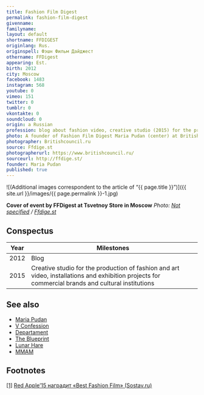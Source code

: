 ```yaml
---
title: Fashion Film Digest
permalink: fashion-film-digest
givenname:
familyname:
layout: default
shortname: FFDIGEST
originlang: Rus.
originspell: Фэшн Фильм Дайджест
othername: FFDigest
appearing: Est.
birth: 2012
city: Moscow
facebook: 1483
instagram: 568
youtube: 0
vimeo: 151
twitter: 0
tumblr: 0
vkontakte: 0
soundcloud: 0
origin: a Russian
profession: blog about fashion video, creative studio (2015) for the production, installations, exhibition projects for commercial brands and cultural institutions
photo: A founder of Fashion Film Digest Maria Pudan (center) at British Council in Moscow
photographer: Britishcouncil.ru
source: Ffdige.st
photographerurl: https://www.britishcouncil.ru/
sourceurl: http://ffdige.st/
founder: Maria Pudan
published: true
---
```



![(Additional images correspondent to the article of “{{ page.title }}”)]({{ site.url }}/images/{{ page.permalink }}-1.jpg)

**Cover of event by FFDigest at Tsvetnoy Store in Moscow**
*Photo: [Not specified](index) / [Ffdige.st](ffdige.st)*

## Сonspectus

|Year|Milestones|
|-|-|
|2012|Blog|
|2015|Creative studio for the production of fashion and art video, installations and exhibition projects for commercial brands and cultural institutions|

## See also

+ [Maria Pudan](pudan-maria)
+ [V Confession](index)
+ [Departament](index)
+ [The Blueprint](blueprint-the)
+ [Lunar Hare](index)
+ [MMAM](index)

## Footnotes

[[1]](#a1) <span id="f1"></span> [Red Apple’15 наградит «Best Fashion Film» (Sostav.ru)](http://www.sostav.ru/publication/red-apple-15-nagradit-best-fashion-film-16023.html)
